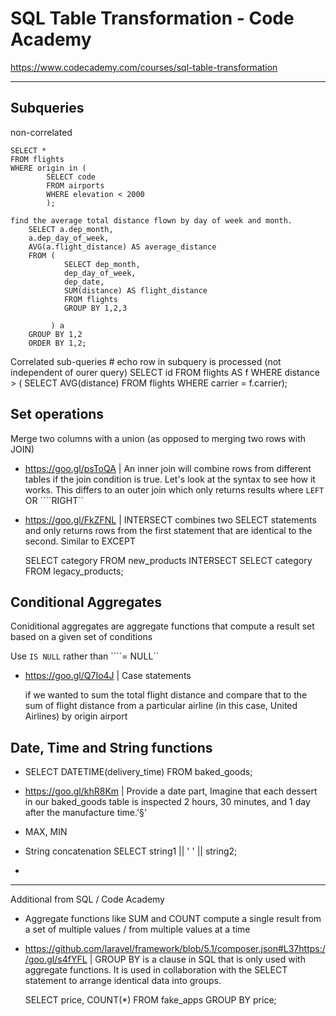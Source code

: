 # SQL Table Transformation - Code Academy

https://www.codecademy.com/courses/sql-table-transformation

----

## Subqueries
non-correlated
    
    SELECT *
    FROM flights
    WHERE origin in (
            SELECT code
            FROM airports
            WHERE elevation < 2000
            );
            
    find the average total distance flown by day of week and month.
        SELECT a.dep_month,
        a.dep_day_of_week,
        AVG(a.flight_distance) AS average_distance
        FROM (
                SELECT dep_month,
                dep_day_of_week,
                dep_date,
                SUM(distance) AS flight_distance
                FROM flights
                GROUP BY 1,2,3

             ) a
        GROUP BY 1,2
        ORDER BY 1,2;
  
  Correlated sub-queries
    # echo row in subquery is processed (not independent of ourer query)
      SELECT id
        FROM flights AS f
        WHERE distance > (
                SELECT AVG(distance)
                FROM flights
                WHERE carrier = f.carrier);
    
 ## Set operations
 
 Merge two columns with a union (as opposed to merging two rows with JOIN)
 
 - https://goo.gl/psToQA | An inner join will combine rows from different tables if the join condition is true. Let's look at the syntax to see how it works. This differs to an outer join which only returns results where ```LEFT``` OR ````RIGHT``

-  https://goo.gl/FkZFNL | INTERSECT combines two SELECT statements and only returns rows from the first statement that are identical to the second. Similar to EXCEPT

    SELECT category FROM new_products
    INTERSECT
    SELECT category FROM legacy_products;
 
## Conditional Aggregates

Coniditional aggregates are aggregate functions that compute a result set based on a given set of conditions

Use ```IS NULL``` rather than ````= NULL``

- https://goo.gl/Q7Io4J | Case statements

    if we wanted to sum the total flight distance and compare that to the sum of flight distance from a particular airline (in this case, United Airlines) by origin airport
    
## Date, Time and String functions

- SELECT DATETIME(delivery_time) FROM baked_goods;

- https://goo.gl/khR8Km | Provide a date part, Imagine that each dessert in our baked_goods table is inspected 2 hours, 30 minutes, and 1 day after the manufacture time.'§'
- MAX, MIN
- String concatenation
    SELECT string1 || ' ' || string2;
-
 ----
 Additional from SQL / Code Academy
 
- Aggregate functions like SUM and COUNT compute a single result from a set of multiple values / from multiple values at a time
- https://github.com/laravel/framework/blob/5.1/composer.json#L37https://goo.gl/s4fYFL | GROUP BY is a clause in SQL that is only used with aggregate functions. It is used in collaboration with the SELECT statement to arrange identical data into groups.

    SELECT price, COUNT(*) FROM fake_apps
    GROUP BY price;
    
   
